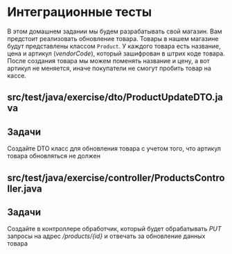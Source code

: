 # Интеграционные тесты

В этом домашнем задании мы будем разрабатывать свой магазин. Вам предстоит реализовать обновление товара. Товары в нашем магазине будут представлены классом `Product`. У каждого товара есть название, цена и артикул (*vendorCode*), который зашифрован в штрих коде товара. После создания товара мы можем поменять название и цену, а вот артикул не меняется, иначе покупатели не смогут пробить товар на кассе.

## src/test/java/exercise/dto/ProductUpdateDTO.java

## Задачи

Создайте DTO класс для обновления товара с учетом того, что артикул товара обновляться не должен

## src/test/java/exercise/controller/ProductsController.java

## Задачи

Создайте в контроллере обработчик, который будет обрабатывать *PUT* запросы на адрес */products/{id}* и отвечать за обновление данных товара
